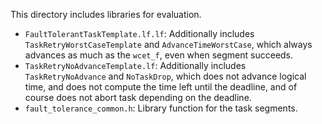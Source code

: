 This directory includes libraries for evaluation.

- `FaultTolerantTaskTemplate.lf.lf`: 
Additionally includes `TaskRetryWorstCaseTemplate` and `AdvanceTimeWorstCase`, which always advances as much as the `wcet_f`, even when segment succeeds.
- `TaskRetryNoAdvanceTemplate.lf`:
Additionally includes `TaskRetryNoAdvance` and `NoTaskDrop`, which does not advance logical time, and does not compute the time left until the deadline, and of course does not abort task depending on the deadline.
- `fault_tolerance_common.h`:
Library function for the task segments.
